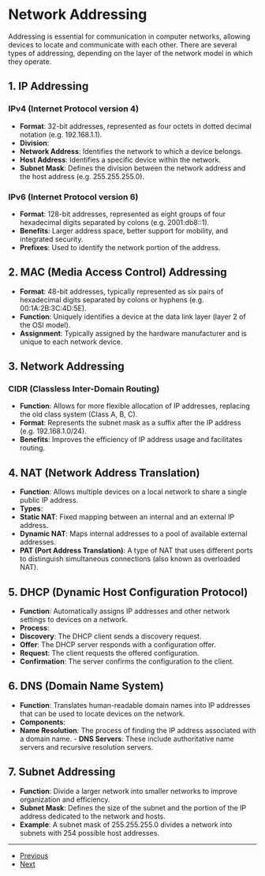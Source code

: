 # Network Addressing

Addressing is essential for communication in computer networks, allowing devices to locate and communicate with each other. There are several types of addressing, depending on the layer of the network model in which they operate.

## 1. IP Addressing

### IPv4 (Internet Protocol version 4)

- **Format**: 32-bit addresses, represented as four octets in dotted decimal notation (e.g. 192.168.1.1).
- **Division**:
- **Network Address**: Identifies the network to which a device belongs.
- **Host Address**: Identifies a specific device within the network.
- **Subnet Mask**: Defines the division between the network address and the host address (e.g. 255.255.255.0).

### IPv6 (Internet Protocol version 6)

- **Format**: 128-bit addresses, represented as eight groups of four hexadecimal digits separated by colons (e.g. 2001:db8::1).
- **Benefits**: Larger address space, better support for mobility, and integrated security.
- **Prefixes**: Used to identify the network portion of the address.

## 2. MAC (Media Access Control) Addressing

- **Format**: 48-bit addresses, typically represented as six pairs of hexadecimal digits separated by colons or hyphens (e.g. 00:1A:2B:3C:4D:5E).
- **Function**: Uniquely identifies a device at the data link layer (layer 2 of the OSI model).
- **Assignment**: Typically assigned by the hardware manufacturer and is unique to each network device.

## 3. Network Addressing

### CIDR (Classless Inter-Domain Routing)

- **Function**: Allows for more flexible allocation of IP addresses, replacing the old class system (Class A, B, C).
- **Format**: Represents the subnet mask as a suffix after the IP address (e.g. 192.168.1.0/24).
- **Benefits**: Improves the efficiency of IP address usage and facilitates routing.

## 4. NAT (Network Address Translation)

- **Function**: Allows multiple devices on a local network to share a single public IP address.
- **Types**:
- **Static NAT**: Fixed mapping between an internal and an external IP address.
- **Dynamic NAT**: Maps internal addresses to a pool of available external addresses.
- **PAT (Port Address Translation)**: A type of NAT that uses different ports to distinguish simultaneous connections (also known as overloaded NAT).

## 5. DHCP (Dynamic Host Configuration Protocol)

- **Function**: Automatically assigns IP addresses and other network settings to devices on a network.
- **Process**:
- **Discovery**: The DHCP client sends a discovery request.
- **Offer**: The DHCP server responds with a configuration offer.
- **Request**: The client requests the offered configuration.
- **Confirmation**: The server confirms the configuration to the client.

## 6. DNS (Domain Name System)

- **Function**: Translates human-readable domain names into IP addresses that can be used to locate devices on the network.
- **Components**:
- **Name Resolution**: The process of finding the IP address associated with a domain name. - **DNS Servers**: These include authoritative name servers and recursive resolution servers.

## 7. Subnet Addressing

- **Function**: Divide a larger network into smaller networks to improve organization and efficiency.
- **Subnet Mask**: Defines the size of the subnet and the portion of the IP address dedicated to the network and hosts.
- **Example**: A subnet mask of 255.255.255.0 divides a network into subnets with 254 possible host addresses.

---

- [Previous](./4-protocols.md)
- [Next](./6-security.md)
